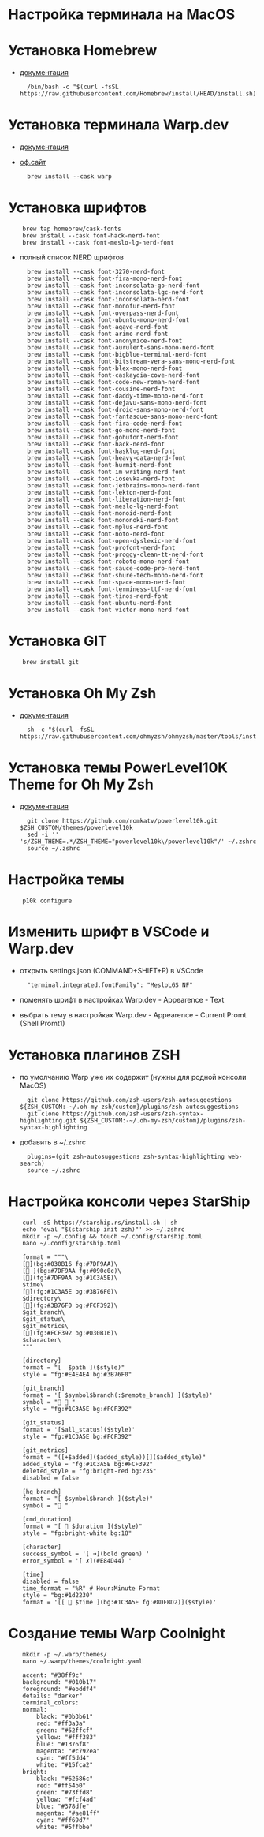 Настройка терминала на MacOS
=========

# Установка Homebrew
- [документация](https://brew.sh/)

        /bin/bash -c "$(curl -fsSL https://raw.githubusercontent.com/Homebrew/install/HEAD/install.sh)"

# Установка терминала Warp.dev
- [документация](https://docs.warp.dev/getting-started/readme)
- [оф.сайт](https://www.warp.dev/)

        brew install --cask warp

# Установка шрифтов

        brew tap homebrew/cask-fonts
        brew install --cask font-hack-nerd-font
        brew install --cask font-meslo-lg-nerd-font

- полный список NERD шрифтов

        brew install --cask font-3270-nerd-font
        brew install --cask font-fira-mono-nerd-font
        brew install --cask font-inconsolata-go-nerd-font
        brew install --cask font-inconsolata-lgc-nerd-font
        brew install --cask font-inconsolata-nerd-font
        brew install --cask font-monofur-nerd-font
        brew install --cask font-overpass-nerd-font
        brew install --cask font-ubuntu-mono-nerd-font
        brew install --cask font-agave-nerd-font
        brew install --cask font-arimo-nerd-font
        brew install --cask font-anonymice-nerd-font
        brew install --cask font-aurulent-sans-mono-nerd-font
        brew install --cask font-bigblue-terminal-nerd-font
        brew install --cask font-bitstream-vera-sans-mono-nerd-font
        brew install --cask font-blex-mono-nerd-font
        brew install --cask font-caskaydia-cove-nerd-font
        brew install --cask font-code-new-roman-nerd-font
        brew install --cask font-cousine-nerd-font
        brew install --cask font-daddy-time-mono-nerd-font
        brew install --cask font-dejavu-sans-mono-nerd-font
        brew install --cask font-droid-sans-mono-nerd-font
        brew install --cask font-fantasque-sans-mono-nerd-font
        brew install --cask font-fira-code-nerd-font
        brew install --cask font-go-mono-nerd-font
        brew install --cask font-gohufont-nerd-font
        brew install --cask font-hack-nerd-font
        brew install --cask font-hasklug-nerd-font
        brew install --cask font-heavy-data-nerd-font
        brew install --cask font-hurmit-nerd-font
        brew install --cask font-im-writing-nerd-font
        brew install --cask font-iosevka-nerd-font
        brew install --cask font-jetbrains-mono-nerd-font
        brew install --cask font-lekton-nerd-font
        brew install --cask font-liberation-nerd-font
        brew install --cask font-meslo-lg-nerd-font
        brew install --cask font-monoid-nerd-font
        brew install --cask font-mononoki-nerd-font
        brew install --cask font-mplus-nerd-font
        brew install --cask font-noto-nerd-font
        brew install --cask font-open-dyslexic-nerd-font
        brew install --cask font-profont-nerd-font
        brew install --cask font-proggy-clean-tt-nerd-font
        brew install --cask font-roboto-mono-nerd-font
        brew install --cask font-sauce-code-pro-nerd-font
        brew install --cask font-shure-tech-mono-nerd-font
        brew install --cask font-space-mono-nerd-font
        brew install --cask font-terminess-ttf-nerd-font
        brew install --cask font-tinos-nerd-font
        brew install --cask font-ubuntu-nerd-font
        brew install --cask font-victor-mono-nerd-font

# Установка GIT
        brew install git

# Установка Oh My Zsh
- [документация](https://ohmyz.sh/)

        sh -c "$(curl -fsSL https://raw.githubusercontent.com/ohmyzsh/ohmyzsh/master/tools/install.sh)"

# Установка темы PowerLevel10K Theme for Oh My Zsh
- [документация](https://github.com/romkatv/powerlevel10k)  

        git clone https://github.com/romkatv/powerlevel10k.git $ZSH_CUSTOM/themes/powerlevel10k
        sed -i '' 's/ZSH_THEME=.*/ZSH_THEME="powerlevel10k\/powerlevel10k"/' ~/.zshrc
        source ~/.zshrc

# Настройка темы

        p10k configure

# Изменить шрифт в VSCode и Warp.dev
- открыть settings.json (COMMAND+SHIFT+P) в VSCode
  
        "terminal.integrated.fontFamily": "MesloLGS NF"

- поменять шрифт в настройках Warp.dev - Appearence - Text
- выбрать тему в настройках Warp.dev - Appearence - Current Promt (Shell Promt1)

# Установка плагинов ZSH
- по умолчанию Warp уже их содержит (нужны для родной консоли MacOS)

        git clone https://github.com/zsh-users/zsh-autosuggestions ${ZSH_CUSTOM:-~/.oh-my-zsh/custom}/plugins/zsh-autosuggestions
        git clone https://github.com/zsh-users/zsh-syntax-highlighting.git ${ZSH_CUSTOM:-~/.oh-my-zsh/custom}/plugins/zsh-syntax-highlighting

- добавить в ~/.zshrc

        plugins=(git zsh-autosuggestions zsh-syntax-highlighting web-search)
        source ~/.zshrc

# Настройка консоли через StarShip
        curl -sS https://starship.rs/install.sh | sh
        echo 'eval "$(starship init zsh)"' >> ~/.zshrc
        mkdir -p ~/.config && touch ~/.config/starship.toml
        nano ~/.config/starship.toml

        format = """\
        [](bg:#030B16 fg:#7DF9AA)\
        [󰀵 ](bg:#7DF9AA fg:#090c0c)\
        [](fg:#7DF9AA bg:#1C3A5E)\
        $time\
        [](fg:#1C3A5E bg:#3B76F0)\
        $directory\
        [](fg:#3B76F0 bg:#FCF392)\
        $git_branch\
        $git_status\
        $git_metrics\
        [](fg:#FCF392 bg:#030B16)\
        $character\
        """

        [directory]
        format = "[  $path ]($style)"
        style = "fg:#E4E4E4 bg:#3B76F0"

        [git_branch]
        format = '[ $symbol$branch(:$remote_branch) ]($style)'
        symbol = "  "
        style = "fg:#1C3A5E bg:#FCF392"

        [git_status]
        format = '[$all_status]($style)'
        style = "fg:#1C3A5E bg:#FCF392"

        [git_metrics]
        format = "([+$added]($added_style))[]($added_style)"
        added_style = "fg:#1C3A5E bg:#FCF392"
        deleted_style = "fg:bright-red bg:235"
        disabled = false

        [hg_branch]
        format = "[ $symbol$branch ]($style)"
        symbol = " "

        [cmd_duration]
        format = "[  $duration ]($style)"
        style = "fg:bright-white bg:18"

        [character]
        success_symbol = '[ ➜](bold green) '
        error_symbol = '[ ✗](#E84D44) '

        [time]
        disabled = false
        time_format = "%R" # Hour:Minute Format
        style = "bg:#1d2230"
        format = '[[ 󱑍 $time ](bg:#1C3A5E fg:#8DFBD2)]($style)'

# Создание темы Warp Coolnight
        mkdir -p ~/.warp/themes/
        nano ~/.warp/themes/coolnight.yaml

        accent: "#38ff9c"
        background: "#010b17"
        foreground: "#ebddf4"
        details: "darker"
        terminal_colors:
        normal:
            black: "#0b3b61"
            red: "#ff3a3a"
            green: "#52ffcf"
            yellow: "#fff383"
            blue: "#1376f8"
            magenta: "#c792ea"
            cyan: "#ff5dd4"
            white: "#15fca2"
        bright:
            black: "#62686c"
            red: "#ff54b0"
            green: "#73ffd8"
            yellow: "#fcf4ad"
            blue: "#378dfe"
            magenta: "#ae81ff"
            cyan: "#ff69d7"
            white: "#5ffbbe"


